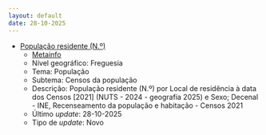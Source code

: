 ```yaml
---
layout: default
date: 28-10-2025
---
```

* [População residente (N.º)](https://www.ine.pt/xportal/xmain?xpid=INE&xpgid=ine_indicadores&indOcorrCod=0014584&contexto=bd&selTab=tab2)
  * [Metainfo](https://www.ine.pt/bddXplorer/htdocs/minfo.jsp?var_cd=0014584&lingua=PT)
  * Nível geográfico: Freguesia
  * Tema: População
  * Subtema: Censos da população
  * Descrição: População residente (N.º) por Local de residência à data dos Censos [2021] (NUTS - 2024 - geografia 2025) e Sexo; Decenal - INE, Recenseamento da população e habitação - Censos 2021
  * Último _update_: 28-10-2025
  * Tipo de _update_: Novo

